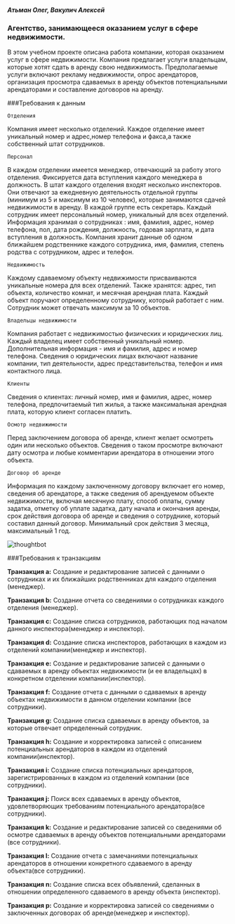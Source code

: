 ##### Атьман Олег, Вакулич Алексей

### Агентство, занимающееся оказанием услуг в сфере недвижимости.

В этом учебном проекте описана работа компании, которая оказанием услуг в сфере недвижимости. Компания предлагает услуги владельцам, которые хотят сдать в аренду свою недвижимость. Предполагаемые услуги включают рекламу недвижимости, опрос арендаторов, организация просмотра сдаваемых в аренду объектов потенциальными арендаторами и составление договоров на аренду. 

###Требования к данным

	Отделения

Компания имеет несколько отделений. Каждое отделение имеет уникальный номер и адрес,номер телефона и факса,а также собственный штат сотрудников.

	Персонал
В каждом отделении имеется менеджер, отвечающий за работу этого отделения. Фиксируется дата вступления каждого менеджера в должность. 
В штат каждого отделения входят несколько инспекторов. Они отвечают за ежедневную деятельность отдельной группы (минимум из 5 и максимум из 10 человек), которые занимаются сдачей недвижимости в аренду. В каждой группе есть секретарь.
Каждый сотрудник имеет персональный номер, уникальный для всех отделений. Информация хранимая о сотрудниках : имя, фамилия, адрес, номер телефона, пол, дата рождения, должность, годовая зарплата, и дата вступления в должность.
Компания хранит данные об одном ближайшем родственнике каждого сотрудника, имя, фамилия, степень родства с сотрудником, адрес и телефон.

	Недвижимость
Каждому сдаваемому объекту недвижимости присваиваются уникальные номера для всех отделений. Также хранятся: адрес, тип объекта, количество комнат, и месячная арендная плата. Каждый объект поручают определенному сотруднику, который работает с ним. Сотрудник может отвечать максимум за 10 объектов.

	Владельцы недвижимости
Компания работает с недвижимостью физических и юридических лиц. Каждый владелец имеет собственный уникальный номер. Дополнительная информация - имя и фамилия, адрес и номер телефона. Сведения о юридических лицах включают название компании, тип деятельности, адрес представительства, телефон и имя контактного лица.

	Клиенты
Сведения о клиентах: личный номер, имя и фамилия, адрес, номер телефона, предпочитаемый тип жилья, а также максимальная арендная плата, которую клиент согласен платить.

	Осмотр недвижимости
Перед заключением договора об аренде, клиент желает осмотреть один или несколько объектов. Сведения о таком просмотре включают дату осмотра и любые комментарии арендатора в отношении этого объекта.

	Договор об аренде
Информация по каждому заключенному договору включает его номер, сведения об арендаторе, а также сведения об арендуемом объекте недвижимости, включая месячную плату, способ оплаты, сумму задатка, отметку об уплате задатка, дату начала и окончания аренды, срок действия договора об аренде и сведения о сотруднике, который составил данный договор. Минимальный срок действия 3 месяца, максимальный 1 год.

![thoughtbot](http://www.fotohost.by/pic_b/14/04/28/ea4b97fd0ec2d499f5593095d06cf72b.jpg)

###Требования к транзакциям

<b>Транзакция a:</b> Создание и редактирование записей с данными о сотрудниках и их ближайших родственниках для каждого отделения (менеджер).

<b>Транзакция b:</b> Создание отчета со сведениями о сотрудниках каждого отделения (менеджер).

<b>Транзакция c:</b> Создание списка сотрудников, работающих под началом данного инспектора(менеджер и инспектор).

<b>Транзакция d:</b> Создание списка инспекторов, работающих в каждом из отделений компании(менеджер и инспектор).

<b>Транзакция e:</b> Создание и редактирование записей с данными о сдаваемых в аренду объектах недвижимости (и ее владельцах) в конкретном отделении компании(инспектор).

<b>Транзакция f:</b> Создание отчета с данными о сдаваемых в аренду объектах недвижимости в данном отделении компании (все сотрудники).

<b>Транзакция g:</b> Создание списка сдаваемых в аренду объектов, за которые отвечает определенный сотрудник.

<b>Транзакция h:</b> Создание и корректировка записей с описанием потенциальных арендаторов в каждом из отделений компании(инспектор).

<b>Транзакция i:</b> Создание списка потенциальных арендаторов, зарегистрированных в каждом из отделений компании (все сотрудники).

<b>Транзакция j:</b> Поиск всех сдаваемых в аренду объектов, удовлетворяющих требованиям потенциального арендатора(все сотрудники).

<b>Транзакция k:</b> Создание и редактирование записей со сведениями об осмотре сдаваемых в аренду объектов потенциальными арендаторами (все сотрудники).

<b>Транзакция l:</b> Создание отчета с замечаниями потенциальных арендаторов в отношении конкретного сдаваемого в аренду объекта(все сотрудники).

<b>Транзакция n:</b> Создание списка всех объявлений, сделанных в отношении определенного сдаваемого в аренду объекта (инспектор).

<b>Транзакция p:</b> Создание и корректировка записей со сведениями о заключенных договорах об аренде(менеджер и инспектор).


